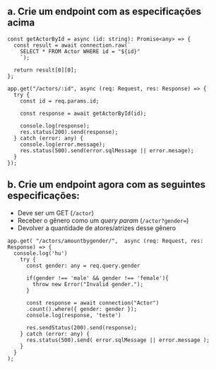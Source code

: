 ## a. Crie um endpoint com as especificações acima
```
const getActorById = async (id: string): Promise<any> => {
  const result = await connection.raw(`
    SELECT * FROM Actor WHERE id = "${id}"
    `);

  return result[0][0];
};

app.get("/actors/:id", async (req: Request, res: Response) => {
  try {
    const id = req.params.id;

    const response = await getActorById(id);

    console.log(response);
    res.status(200).send(response);
  } catch (error: any) {
    console.log(error.message);
    res.status(500).send(error.sqlMessage || error.mesage);
  }
});
```

## b. Crie um endpoint agora com as seguintes especificações:

- Deve ser um GET (`/actor`)
- Receber o gênero como um *query param* (`/actor?gender=`)
- Devolver a quantidade de atores/atrizes desse gênero

```
app.get( "/actors/amountbygender/",  async (req: Request, res: Response) => {
  console.log('hu')
    try {
      const gender: any = req.query.gender
      
      if(gender !== 'male' && gender !== 'female'){
        throw new Error("Invalid gender.");
      }

      const response = await connection("Actor")
      .count().where({ gender: gender });
      console.log(response, 'teste')

      res.sendStatus(200).send(response);
    } catch (error: any) {
      res.status(500).send( error.sqlMessage || error.message );
    }
  }
);
```